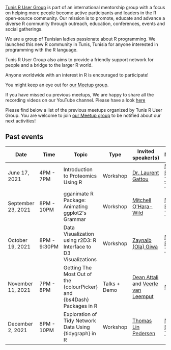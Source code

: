 [Tunis R User Group](https://www.meetup.com/pyladies-tunis/) is part of an international mentorship group with a focus on helping more people become active participants and leaders in the R open-source community. Our mission is to promote, educate and advance a diverse R community through outreach, education, conferences, events and social gatherings.

We are a group of Tunisian ladies passionate about R programming. We launched this new R community in Tunis, Tunisia for anyone interested in programming with the R language.

Tunis R User Group also aims to provide a friendly support network for people and a bridge to the larger R world.

Anyone worldwide with an interest in R is encouraged to participate!

You might keep an eye out for [our Meetup group](https://www.meetup.com/tunis-r-user-group/).

If you have missed ou previous meetups, We are happy to share all the recording videos on our YouTube channel. Please have a look [here](https://www.youtube.com/watch?v=GlTRN2jbEa4)

Please find below a list of the previous meetups organized by Tunis R User Group. You are welcome to join [our Meetup group](https://www.meetup.com/pyladies-tunis/) to be notified about our next activities!

## Past events

| Date  | Time  | Topic  | Type  | Invited speaker(s) | Moderator(s) | Place  | Event materials  |
|---|---|---|---|---|---|---|---|
| June 17, 2021 | 4PM - 7PM | Introduction to Proteomics Using R | Workshop | [Dr. Laurent Gattou](https://lgatto.github.io/about/) | [Mouna Belaid](https://mounabelaid.netlify.app/), [Hédia Tnani](https://github.com/htnani), [Amal Tlili](https://www.linkedin.com/in/amal-tlili-a9b473172/) | Zoom | [Recording video](https://youtu.be/GlTRN2jbEa4), [teaching material](https://rformassspectrometry.github.io/docs/) |
| September 23, 2021 | 8PM - 10PM | gganimate R Package: Animating ggplot2's Grammar | Workshop | [Mitchell O'Hara-Wild](https://blog.mitchelloharawild.com/) | [Mouna Belaid](https://mounabelaid.netlify.app/), [Hédia Tnani](https://github.com/htnani) | Zoom | [Recording video](https://lnkd.in/eS_CJE3M), [slides](https://lnkd.in/eXaet7ag) |
| October 19, 2021 | 8PM - 9:30PM | Data Visualization using r2D3: R Interface to D3 Visualizations | Workshop | [Zaynaib (Ola) Giwa](https://www.linkedin.com/in/zaynaib-ola-giwa/) | [Mouna Belaid](https://mounabelaid.netlify.app/), [Hédia Tnani](https://github.com/htnani) | Zoom | [Recording video](https://lnkd.in/emYqxJ-2), [repository link](https://lnkd.in/eVdk6i3t) |
| November 11, 2021 | 7PM - 8PM | Getting The Most Out of the {colourPicker} and {bs4Dash} Packages in R | Talks + Demo | [Dean Attali](https://deanattali.com/) and [Veerle van Leemput](https://www.linkedin.com/in/veerlevanleemput/) | [Mouna Belaid](https://mounabelaid.netlify.app/) | Zoom | [Recording video](https://youtu.be/6f36rZjbmkQ) |
| December 2, 2021 | 8PM - 10PM | Exploration of Tidy Network Data Using {tidygraph} in R | Workshop | [Thomas Lin Pedersen](https://www.data-imaginist.com/art) | [Mouna Belaid](https://www.linkedin.com/in/mouna-belaid-b10300112/), [Amal Tlili](https://www.linkedin.com/in/amal-tlili-a9b473172/) | LIVE on YouTube | [Recording video](https://www.youtube.com/watch?v=8cI0K3c-3rQ) |

